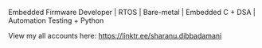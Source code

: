Embedded Firmware Developer | RTOS | Bare-metal | Embedded C + DSA | Automation Testing + Python


View my all accounts here: 
https://linktr.ee/sharanu.dibbadamani
